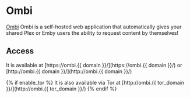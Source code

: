# Ombi

[Ombi](https://ombi.io/) Ombi is a self-hosted web application that automatically gives your shared Plex or Emby users the ability to request content by themselves!

## Access

It is available at [https://ombi.{{ domain }}/](https://ombi.{{ domain }}/) or [http://ombi.{{ domain }}/](http://ombi.{{ domain }}/)

{% if enable_tor %}
It is also available via Tor at [http://ombi.{{ tor_domain }}/](http://ombi.{{ tor_domain }}/)
{% endif %}

